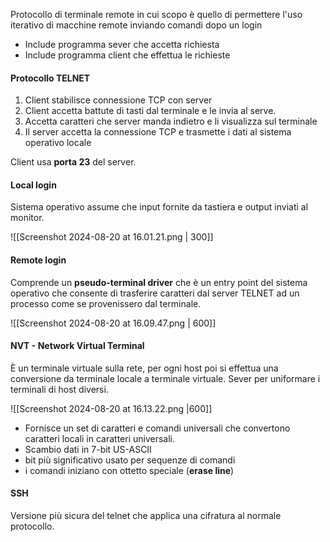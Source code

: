 Protocollo di terminale remote in cui scopo è quello di permettere l'uso iterativo di macchine remote inviando comandi dopo un login

- Include programma sever che accetta richiesta
- Include programma client che effettua le richieste

#### Protocollo TELNET
1. Client stabilisce connessione TCP con server
2. Client accetta battute di tasti dal terminale e le invia al serve. 
3. Accetta caratteri che server manda indietro e li visualizza sul terminale
4. Il server accetta la connessione TCP e trasmette i dati al sistema operativo locale

Client usa **porta 23** del server.

#### Local login
Sistema operativo assume che input fornite da tastiera e output inviati al monitor.

![[Screenshot 2024-08-20 at 16.01.21.png | 300]]

#### Remote login
Comprende un **pseudo-terminal driver** che è un entry point del sistema operativo che consente di trasferire caratteri dal server TELNET ad un processo come se provenissero dal terminale.

![[Screenshot 2024-08-20 at 16.09.47.png | 600]]

#### NVT - Network Virtual Terminal
È un terminale virtuale sulla rete, per ogni host poi si effettua una conversione da terminale locale a terminale virtuale. Sever per uniformare i terminali di host diversi.

![[Screenshot 2024-08-20 at 16.13.22.png |600]]
- Fornisce un set di caratteri e comandi universali che convertono caratteri locali in caratteri universali.
- Scambio dati in 7-bit US-ASCII
- bit più significativo usato per sequenze di comandi
- i comandi iniziano con ottetto speciale (**erase line**)

#### SSH
Versione più sicura del telnet che applica una cifratura al normale protocollo.